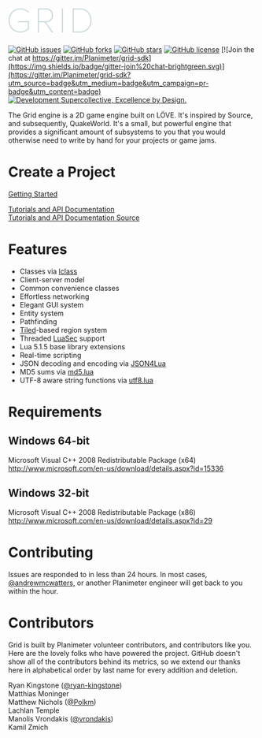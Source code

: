 # ![Grid](/src/images/gui/logo.png?raw=true "Grid")  

[![GitHub issues](https://img.shields.io/github/issues/Planimeter/grid-sdk.svg)](https://github.com/Planimeter/grid-sdk/issues)
[![GitHub forks](https://img.shields.io/github/forks/Planimeter/grid-sdk.svg)](https://github.com/Planimeter/grid-sdk/network)
[![GitHub stars](https://img.shields.io/github/stars/Planimeter/grid-sdk.svg)](https://github.com/Planimeter/grid-sdk/stargazers)
[![GitHub license](https://img.shields.io/badge/license-MIT-blue.svg)](https://raw.githubusercontent.com/Planimeter/grid-sdk/master/LICENSE)
[![Join the chat at https://gitter.im/Planimeter/grid-sdk](https://img.shields.io/badge/gitter-join%20chat-brightgreen.svg)](https://gitter.im/Planimeter/grid-sdk?utm_source=badge&utm_medium=badge&utm_campaign=pr-badge&utm_content=badge)
[![Development Supercollective, Excellence by Design.](https://img.shields.io/badge/Made%20with%20L%C3%96VE%20by-Planimeter-brightgreen.svg)](http://www.andrewmcwatters.com/planimeter/)

The Grid engine is a 2D game engine built on LÖVE. It's inspired by Source, and
subsequently, QuakeWorld. It's a small, but powerful engine that provides a
significant amount of subsystems to you that you would otherwise need to write
by hand for your projects or game jams.

Create a Project
================

[Getting Started](http://www.andrewmcwatters.com/grid/tutorials/Getting_Started)

[Tutorials and API Documentation](http://www.andrewmcwatters.com/grid/)  
[Tutorials and API Documentation Source](https://github.com/Planimeter/grid)

Features
========

* Classes via [lclass](https://github.com/andrewmcwatters/lclass "lclass")
* Client-server model
* Common convenience classes
* Effortless networking
* Elegant GUI system
* Entity system
* Pathfinding
* [Tiled](http://www.mapeditor.org/ "Tiled")-based region system
* Threaded [LuaSec](https://github.com/brunoos/luasec "LuaSec") support
* Lua 5.1.5 base library extensions
* Real-time scripting
* JSON decoding and encoding via [JSON4Lua](http://json.luaforge.net/ "JSON4Lua")
* MD5 sums via [md5.lua](https://github.com/kikito/md5.lua "md5.lua")
* UTF-8 aware string functions via [utf8.lua](http://www.curse.com/addons/wow/utf8 "utf8.lua")

Requirements
============

Windows 64-bit
--------------

Microsoft Visual C++ 2008 Redistributable Package (x64)  
http://www.microsoft.com/en-us/download/details.aspx?id=15336

Windows 32-bit
--------------

Microsoft Visual C++ 2008 Redistributable Package (x86)  
http://www.microsoft.com/en-us/download/details.aspx?id=29

Contributing
============

Issues are responded to in less than 24 hours. In most cases, [@andrewmcwatters,](https://github.com/andrewmcwatters) or another Planimeter engineer will get back to you within the hour.

Contributors
============

Grid is built by Planimeter volunteer contributors, and contributors like you. Here are the lovely folks who have powered the project. GitHub doesn't show all of the contributors behind its metrics, so we extend our thanks here in alphabetical order by last name for every addition and deletion.

Ryan Kingstone ([@ryan-kingstone](https://github.com/ryan-kingstone))  
Matthias Moninger  
Matthew Nichols ([@Polkm](https://github.com/Polkm))  
Lachlan Temple  
Manolis Vrondakis ([@vrondakis](https://github.com/vrondakis))  
Kamil Zmich
